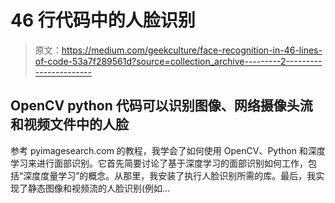# 46 行代码中的人脸识别

> 原文：<https://medium.com/geekculture/face-recognition-in-46-lines-of-code-53a7f289561d?source=collection_archive---------2----------------------->

## OpenCV python 代码可以识别图像、网络摄像头流和视频文件中的人脸

参考 pyimagesearch.com 的教程，我学会了如何使用 OpenCV、Python 和深度学习来进行面部识别。它首先简要讨论了基于深度学习的面部识别如何工作，包括“深度度量学习”的概念。从那里，我安装了执行人脸识别所需的库。最后，我实现了静态图像和视频流的人脸识别(例如…